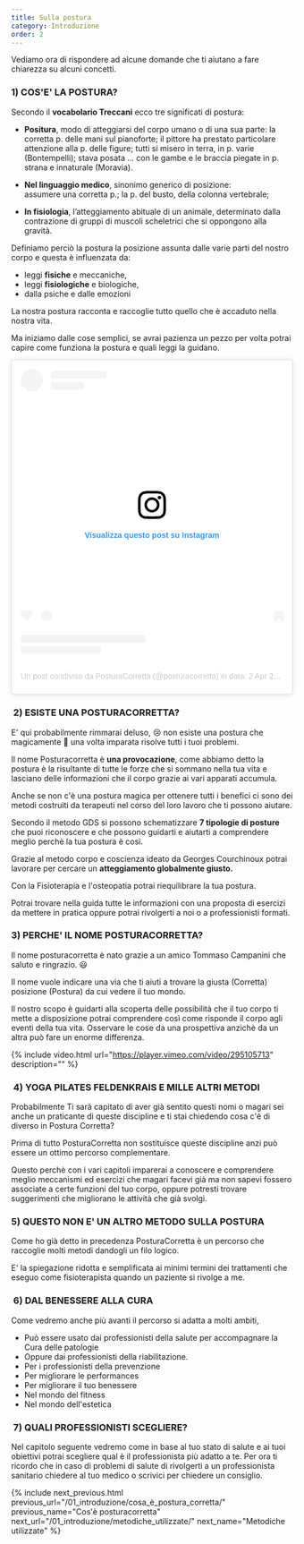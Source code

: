 ```yaml
---
title: Sulla postura
category: Introduzione
order: 2
---
```


Vediamo ora di rispondere ad alcune domande che ti aiutano a fare chiarezza su alcuni concetti.



<h3>1) COS'E' LA POSTURA?</h3>



Secondo il **vocabolario Treccani** ecco tre significati di postura:
                
- **Positura**, modo di atteggiarsi del corpo umano o di una sua parte:
    la corretta p. delle mani sul pianoforte; il pittore ha prestato particolare attenzione alla p. delle figure; tutti si misero in terra, in p. varie (Bontempelli); stava posata ... con le gambe e le braccia piegate in p. strana e innaturale (Moravia).  

- **Nel linguaggio medico**, sinonimo generico di posizione:<br> assumere una corretta p.; la p. del busto, della colonna vertebrale; 

 - **In fisiologia**, l’atteggiamento abituale di un animale, determinato dalla contrazione di gruppi di muscoli scheletrici che si oppongono alla gravità.  


Definiamo perciò la postura la posizione assunta dalle varie parti del nostro corpo e questa è influenzata da:
- leggi **fisiche** e meccaniche, 
- leggi **fisiologiche** e biologiche, 
-  dalla psiche e dalle emozioni

La nostra postura racconta e raccoglie tutto quello che è accaduto nella nostra vita. 

Ma iniziamo dalle cose semplici, se avrai pazienza un pezzo per volta potrai capire come funziona la postura e quali leggi la guidano.
             
<blockquote class="instagram-media " data-instgrm-permalink="https://www.instagram.com/p/BvwaOrZH9Ay/?utm_source=ig_embed&amp;utm_campaign=loading" data-instgrm-version="12" style=" background:#FFF; border:0; border-radius:3px; box-shadow:0 0 1px 0 rgba(0,0,0,0.5),0 1px 10px 0 rgba(0,0,0,0.15); margin: 1px; max-width:540px; min-width:326px; padding:0; width:99.375%; width:-webkit-calc(100% - 2px); width:calc(100% - 2px);"><div style="padding:16px;"> <a href="https://www.instagram.com/p/BvwaOrZH9Ay/?utm_source=ig_embed&amp;utm_campaign=loading" style=" background:#FFFFFF; line-height:0; padding:0 0; text-align:center; text-decoration:none; width:100%;" target="_blank"> <div style=" display: flex; flex-direction: row; align-items: center;"> <div style="background-color: #F4F4F4; border-radius: 50%; flex-grow: 0; height: 40px; margin-right: 14px; width: 40px;"></div> <div style="display: flex; flex-direction: column; flex-grow: 1; justify-content: center;"> <div style=" background-color: #F4F4F4; border-radius: 4px; flex-grow: 0; height: 14px; margin-bottom: 6px; width: 100px;"></div> <div style=" background-color: #F4F4F4; border-radius: 4px; flex-grow: 0; height: 14px; width: 60px;"></div></div></div><div style="padding: 19% 0;"></div> <div style="display:block; height:50px; margin:0 auto 12px; width:50px;"><svg width="50px" height="50px" viewBox="0 0 60 60" version="1.1" xmlns="https://www.w3.org/2000/svg" xmlns:xlink="https://www.w3.org/1999/xlink"><g stroke="none" stroke-width="1" fill="none" fill-rule="evenodd"><g transform="translate(-511.000000, -20.000000)" fill="#000000"><g><path d="M556.869,30.41 C554.814,30.41 553.148,32.076 553.148,34.131 C553.148,36.186 554.814,37.852 556.869,37.852 C558.924,37.852 560.59,36.186 560.59,34.131 C560.59,32.076 558.924,30.41 556.869,30.41 M541,60.657 C535.114,60.657 530.342,55.887 530.342,50 C530.342,44.114 535.114,39.342 541,39.342 C546.887,39.342 551.658,44.114 551.658,50 C551.658,55.887 546.887,60.657 541,60.657 M541,33.886 C532.1,33.886 524.886,41.1 524.886,50 C524.886,58.899 532.1,66.113 541,66.113 C549.9,66.113 557.115,58.899 557.115,50 C557.115,41.1 549.9,33.886 541,33.886 M565.378,62.101 C565.244,65.022 564.756,66.606 564.346,67.663 C563.803,69.06 563.154,70.057 562.106,71.106 C561.058,72.155 560.06,72.803 558.662,73.347 C557.607,73.757 556.021,74.244 553.102,74.378 C549.944,74.521 548.997,74.552 541,74.552 C533.003,74.552 532.056,74.521 528.898,74.378 C525.979,74.244 524.393,73.757 523.338,73.347 C521.94,72.803 520.942,72.155 519.894,71.106 C518.846,70.057 518.197,69.06 517.654,67.663 C517.244,66.606 516.755,65.022 516.623,62.101 C516.479,58.943 516.448,57.996 516.448,50 C516.448,42.003 516.479,41.056 516.623,37.899 C516.755,34.978 517.244,33.391 517.654,32.338 C518.197,30.938 518.846,29.942 519.894,28.894 C520.942,27.846 521.94,27.196 523.338,26.654 C524.393,26.244 525.979,25.756 528.898,25.623 C532.057,25.479 533.004,25.448 541,25.448 C548.997,25.448 549.943,25.479 553.102,25.623 C556.021,25.756 557.607,26.244 558.662,26.654 C560.06,27.196 561.058,27.846 562.106,28.894 C563.154,29.942 563.803,30.938 564.346,32.338 C564.756,33.391 565.244,34.978 565.378,37.899 C565.522,41.056 565.552,42.003 565.552,50 C565.552,57.996 565.522,58.943 565.378,62.101 M570.82,37.631 C570.674,34.438 570.167,32.258 569.425,30.349 C568.659,28.377 567.633,26.702 565.965,25.035 C564.297,23.368 562.623,22.342 560.652,21.575 C558.743,20.834 556.562,20.326 553.369,20.18 C550.169,20.033 549.148,20 541,20 C532.853,20 531.831,20.033 528.631,20.18 C525.438,20.326 523.257,20.834 521.349,21.575 C519.376,22.342 517.703,23.368 516.035,25.035 C514.368,26.702 513.342,28.377 512.574,30.349 C511.834,32.258 511.326,34.438 511.181,37.631 C511.035,40.831 511,41.851 511,50 C511,58.147 511.035,59.17 511.181,62.369 C511.326,65.562 511.834,67.743 512.574,69.651 C513.342,71.625 514.368,73.296 516.035,74.965 C517.703,76.634 519.376,77.658 521.349,78.425 C523.257,79.167 525.438,79.673 528.631,79.82 C531.831,79.965 532.853,80.001 541,80.001 C549.148,80.001 550.169,79.965 553.369,79.82 C556.562,79.673 558.743,79.167 560.652,78.425 C562.623,77.658 564.297,76.634 565.965,74.965 C567.633,73.296 568.659,71.625 569.425,69.651 C570.167,67.743 570.674,65.562 570.82,62.369 C570.966,59.17 571,58.147 571,50 C571,41.851 570.966,40.831 570.82,37.631"></path></g></g></g></svg></div><div style="padding-top: 8px;"> <div style=" color:#3897f0; font-family:Arial,sans-serif; font-size:14px; font-style:normal; font-weight:550; line-height:18px;"> Visualizza questo post su Instagram</div></div><div style="padding: 12.5% 0;"></div> <div style="display: flex; flex-direction: row; margin-bottom: 14px; align-items: center;"><div> <div style="background-color: #F4F4F4; border-radius: 50%; height: 12.5px; width: 12.5px; transform: translateX(0px) translateY(7px);"></div> <div style="background-color: #F4F4F4; height: 12.5px; transform: rotate(-45deg) translateX(3px) translateY(1px); width: 12.5px; flex-grow: 0; margin-right: 14px; margin-left: 2px;"></div> <div style="background-color: #F4F4F4; border-radius: 50%; height: 12.5px; width: 12.5px; transform: translateX(9px) translateY(-18px);"></div></div><div style="margin-left: 8px;"> <div style=" background-color: #F4F4F4; border-radius: 50%; flex-grow: 0; height: 20px; width: 20px;"></div> <div style=" width: 0; height: 0; border-top: 2px solid transparent; border-left: 6px solid #f4f4f4; border-bottom: 2px solid transparent; transform: translateX(16px) translateY(-4px) rotate(30deg)"></div></div><div style="margin-left: auto;"> <div style=" width: 0px; border-top: 8px solid #F4F4F4; border-right: 8px solid transparent; transform: translateY(16px);"></div> <div style=" background-color: #F4F4F4; flex-grow: 0; height: 12px; width: 16px; transform: translateY(-4px);"></div> <div style=" width: 0; height: 0; border-top: 8px solid #F4F4F4; border-left: 8px solid transparent; transform: translateY(-4px) translateX(8px);"></div></div></div> <div style="display: flex; flex-direction: column; flex-grow: 1; justify-content: center; margin-bottom: 24px;"> <div style=" background-color: #F4F4F4; border-radius: 4px; flex-grow: 0; height: 14px; margin-bottom: 6px; width: 224px;"></div> <div style=" background-color: #F4F4F4; border-radius: 4px; flex-grow: 0; height: 14px; width: 144px;"></div></div></a><p style=" color:#c9c8cd; font-family:Arial,sans-serif; font-size:14px; line-height:17px; margin-bottom:0; margin-top:8px; overflow:hidden; padding:8px 0 7px; text-align:center; text-overflow:ellipsis; white-space:nowrap;"><a href="https://www.instagram.com/p/BvwaOrZH9Ay/?utm_source=ig_embed&amp;utm_campaign=loading" style=" color:#c9c8cd; font-family:Arial,sans-serif; font-size:14px; font-style:normal; font-weight:normal; line-height:17px; text-decoration:none;" target="_blank">Un post condiviso da PosturaCorretta (@posturacorretta)</a> in data: <time style=" font-family:Arial,sans-serif; font-size:14px; line-height:17px;" datetime="2019-04-02T14:24:31+00:00">2 Apr 2019 alle ore 7:24 PDT</time></p></div></blockquote> <script async src="//www.instagram.com/embed.js"></script>
                

###  2) ESISTE UNA POSTURACORRETTA?

E' qui probabilmente rimmarai deluso, 😢 non esiste una postura che magicamente 🧙 una volta imparata risolve tutti i tuoi problemi.

Il nome Posturacorretta è **una provocazione**, come abbiamo detto la postura è la risultante di tutte le forze che si sommano nella tua vita e lasciano delle informazioni che il corpo grazie ai vari apparati accumula.

Anche se non c'è una postura magica per ottenere tutti i benefici ci sono dei metodi costruiti da terapeuti nel corso del loro lavoro che ti possono aiutare.

Secondo il metodo GDS  si possono schematizzare **7 tipologie di posture** che puoi riconoscere e che possono guidarti e aiutarti a comprendere meglio perchè la tua postura è così.

Grazie al metodo corpo e coscienza ideato da Georges Courchinoux potrai lavorare per cercare un **atteggiamento globalmente giusto.**

Con la Fisioterapia e l'osteopatia potrai riequilibrare la tua postura.

Potrai trovare nella guida tutte le informazioni con una proposta di esercizi da mettere in pratica oppure potrai rivolgerti a noi o a professionisti formati.
                  
### 3) PERCHE' IL NOME POSTURACORRETTA?

Il nome posturacorretta è nato grazie a un amico Tommaso Campanini che saluto e ringrazio. 😃 

Il nome vuole indicare una via che ti aiuti a trovare la giusta (Corretta) posizione (Postura) da cui vedere il tuo mondo.

Il nostro scopo è guidarti alla scoperta delle possibilità che il tuo corpo ti mette a disposizione potrai comprendere così come risponde il corpo agli eventi della tua vita. Osservare le cose da una prospettiva anzichè da un altra può fare un enorme differenza.

{% include video.html url="https://player.vimeo.com/video/295105713" description="" %}

###  4) YOGA PILATES FELDENKRAIS E MILLE ALTRI METODI               			 
Probabilmente Ti sarà capitato di aver già sentito questi nomi o magari sei anche un praticante di queste discipline e ti stai chiedendo cosa c'è di diverso in Postura Corretta?

Prima di tutto PosturaCorretta non sostituisce queste discipline anzi può essere un ottimo percorso complementare.

Questo perchè con i vari capitoli imparerai a conoscere e comprendere meglio meccanismi ed esercizi che magari facevi già ma non sapevi fossero associate a certe funzioni del tuo corpo, oppure potresti trovare suggerimenti che migliorano le attività che già svolgi.

### 5) QUESTO NON E' UN ALTRO METODO SULLA POSTURA

Come ho già detto in precedenza PosturaCorretta è un percorso che raccoglie molti metodi dandogli un filo logico. 

E' la spiegazione ridotta e semplificata ai minimi termini dei trattamenti che eseguo come fisioterapista quando un paziente si rivolge a me. 
        

###  6) DAL BENESSERE ALLA CURA

Come vedremo anche più avanti il percorso si adatta a molti ambiti,  
- Può essere usato dai professionisti della salute per accompagnare la Cura delle patologie
- Oppure dai professionisti della riabilitazione.
- Per i professionisti della prevenzione
- Per migliorare le performances 
- Per migliorare il tuo benessere 
- Nel mondo del fitness 
- Nel mondo dell'estetica 
                  


###  7) QUALI PROFESSIONISTI SCEGLIERE?               
 

Nel capitolo seguente vedremo come in base al tuo stato di salute e ai tuoi obiettivi potrai scegliere qual è il professionista più adatto a te. Per ora ti ricordo che in caso di problemi di salute di rivolgerti a un professionista sanitario chiedere al tuo medico o scrivici per chiedere un consiglio.


            
								
{% include next_previous.html 
previous_url="/01_introduzione/cosa_è_postura_corretta/" 
previous_name="Cos'è posturacorretta" 
next_url="/01_introduzione/metodiche_utilizzate/" 
next_name="Metodiche utilizzate"  %}  								
								
  
      